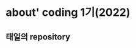 # about' coding 1기(2022)

## 태일의 repository

<!-- 동아리 소개
* 웹프로그래밍 학습을위한 스터디동아리

## 부원명단
* [전제인](https://github.com/realCCC)
* [정태일](https://github.com/taeiljung)
* [김용재](https://github.com/bernadette1008)
* [배형권](https://github.com/smcmfmf)
* [윤찬영](https://github.com/12YYCCYY16)
* [변진수](https://github.com/FeedingCode)
* [이재언](https://github.com/Kumiori77)
* [이상진](https://github.com/SangJinL)

## 활동목표 및 계획
* 1학년
	* 1학기
		- HTML 기본태그학습 및 활용
		- CSS 사용방법학습 및 활용
		- JAVASCRIPT 문법학습
	* 2학기 
		- 이하 내용 보충예정
		- 이하 내용 보충예정
		- 이하 내용 보충예정
* 2학년
	* 1학기
	* 2학기

***

# 🌏로드맵🌏

## Front-end	

### 기본구성 <br>
![html](https://img.shields.io/badge/-HTML5-red?style=for-the-badge&logo=html5&logoColor=ffffff)
![css3](https://img.shields.io/badge/-CSS3-blue?style=for-the-badge&logo=CSS3)
![Javascrpit](https://img.shields.io/badge/-JAVASCRIPT-F7DF1E?style=for-the-badge&logo=JAVASCRIPT&logoColor=black)

#### 디자인 <br>
![Node.js](https://img.shields.io/badge/-Node.js-yellowgreen?style=for-the-badge&logo=Node.js&logoColor=ffffff)
![React](https://img.shields.io/badge/-React-skyblue?style=for-the-badge&logo=React&logoColor=ffffff)


## Back-end
![JSP](https://img.shields.io/badge/-JSP-red?style=for-the-badge&logo=JSP&logoColor=ffffff)
![PHP](https://img.shields.io/badge/-PHP-777BB4e?style=for-the-badge&logo=PHP&logoColor=ffffff)
![ASP](https://img.shields.io/badge/-ASP-F7DF1E?style=for-the-badge&logo=ASP&logoColor=ffffff)
![Django](https://img.shields.io/badge/-Django-092E20?style=for-the-badge&logo=Django&logoColor=ffffff)

게시판요소(CRUD){create(생성) read(읽기) update(갱신) delete(삭제)}<br>



# fist quest☝
-마음에 드는 웹사이트 3개를 골라 장점, 단점, 컨텐츠 등이 담긴것을 정리해 웹페이지로 만들어보기
 -->